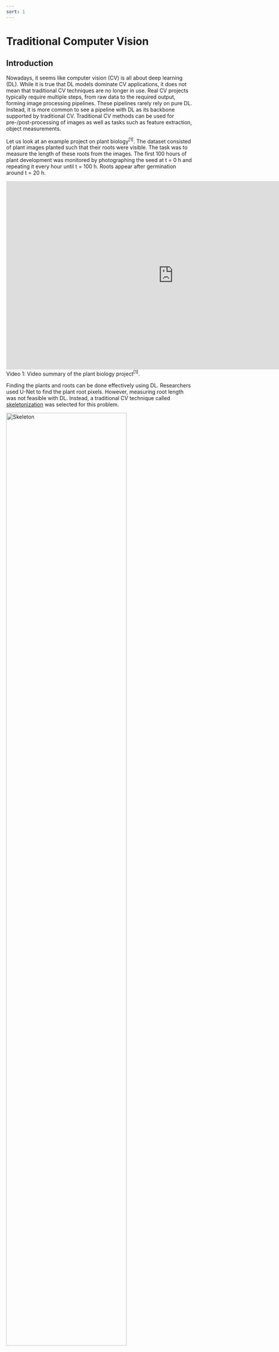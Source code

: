 ```yaml
---
sort: 1
---
```


# Traditional Computer Vision

## Introduction

Nowadays, it seems like computer vision (CV) is all about deep learning (DL). While it is true that DL models dominate CV applications, it does not mean that traditional CV techniques are no longer in use. Real CV projects typically require multiple steps, from raw data to the required output, forming image processing pipelines. These pipelines rarely rely on pure DL. Instead, it is more common to see a pipeline with DL as its backbone supported by traditional CV. Traditional CV methods can be used for pre-/post-processing of images as well as tasks such as feature extraction, object measurements.

Let us look at an example project on plant biology<sup>[1]</sup>. The dataset consisted of plant images planted such that their roots were visible. The task was to measure the length of these roots from the images. The first 100 hours of plant development was monitored by photographing the seed at t = 0 h and repeating it every hour until t = 100 h. Roots appear after germination around t = 20 h.

<iframe width="896" height="504" src="https://www.youtube-nocookie.com/embed/U_BoKRrSzqA" title="YouTube video player" frameborder="0" allow="accelerometer; autoplay; clipboard-write; encrypted-media; gyroscope; picture-in-picture" allowfullscreen></iframe>
Video 1: Video summary of the plant biology project<sup>[1]</sup>.

Finding the plants and roots can be done effectively using DL. Researchers used U-Net to find the plant root pixels. However, measuring root length was not feasible with DL. Instead, a traditional CV technique called [skeletonization](https://scikit-image.org/docs/stable/auto_examples/edges/plot_skeleton.html) was selected for this problem.

<img src="./images/skeleton.png" alt="Skeleton" width="80%"/>\
Figure 1: An example topological skeleton.


## Where to start?

The best way to start learning traditional CV using Python is to learn OpenCV. It is one of the most popular CV libraries out there. It is used for both traditional CV and DL tasks. In the DataLab dedicated to traditional CV, you will write code using OpenCV and Python and detect objects.

Before attempting the DataLab tasks, you will complete the following OpenCV course:

<iframe width="896" height="504" src="https://www.youtube-nocookie.com/embed/oXlwWbU8l2o" title="YouTube video player" frameborder="0" allow="accelerometer; autoplay; clipboard-write; encrypted-media; gyroscope; picture-in-picture" allowfullscreen></iframe>
Video 2: OpenCV Course – Full Tutorial with Python

The course is divided into ~10 minutes long modules. Complete the modules under Section 1 and 2 detailed below. After each module practice what you have learned in your preferred IDE. Instead of working on the images shown in the video, choose an RGB image you like and work on that.

## Course contents

Here is a detailed explanation of each module and how it could be relevant for CV projects.

### Getting started
⌨️ [0:00:00](https://www.youtube.com/watch?v=oXlwWbU8l2o&t=0s) Introduction\
⌨️ [0:01:07](https://www.youtube.com/watch?v=oXlwWbU8l2o&t=67s) Installing OpenCV and Caer
### Section 1 - Basics
⌨️ [0:04:12](https://www.youtube.com/watch?v=oXlwWbU8l2o&t=252s) Reading Images & Video\
To process images, you need to learn how to read them. This module teaches you how to use cv2.imread(). It also shows how to show images using OpenCV, but you can use matplotlib for that as well.\
\
⌨️ [0:12:57](https://www.youtube.com/watch?v=oXlwWbU8l2o&t=777s) Resizing and Rescaling Frames \
Regardless of working on DL or traditional CV, it would be best if you were comfortable with resizing and rescaling images. For example, neural networks accept square images but real image datasets commonly consist of rectangular images. Therefore training neural networks might require resizing/rescaling operations.
\
⌨️ [0:20:21](https://www.youtube.com/watch?v=oXlwWbU8l2o&t=1221s) Drawing Shapes & Putting Text\
If you would like to draw bounding boxes on images, you need to learn annotating images with OpenCV. This is possible with matplotlib as well.\
\
⌨️ [0:31:55](https://www.youtube.com/watch?v=oXlwWbU8l2o&t=1915s) 5 Essential Functions in OpenCV \
OpenCV is a vast library where you can find almost any CV operation. But some are more common than others. In this module, you will learn about turning an image to grayscale, blurring it, detecting its edges, and dilation/erosion.\
\
⌨️ [0:44:13](https://www.youtube.com/watch?v=oXlwWbU8l2o&t=2653s) Image Transformations\
Image transformations such as rotation are commonly used to increase training dataset size without collecting new images. This concept is called image augmentation. DL libraries already have image augmentation capabilities. Therefore you will not be using OpenCV for that. Nevertheless, image transformation methods can be helpful if you would like to create custom image augmentation.\
\
⌨️ [0:57:06](https://www.youtube.com/watch?v=oXlwWbU8l2o&t=3426s) Contour Detection\
Object boundaries can be represented as contours, and contours are a combination of edges. It is possible to detect objects without DL for simple images and shapes. Knowing contour detection will help you do that.

### Section 2 – Advanced
⌨️ [1:12:53](https://www.youtube.com/watch?v=oXlwWbU8l2o&t=4373s) Color Spaces \
⌨️ [1:23:10](https://www.youtube.com/watch?v=oXlwWbU8l2o&t=4990s) Color Channels \
Color is a fundamental property of images. You should be proficient with RGB and HSV representation of images. This is useful for DL as well as traditional CV.\
\
⌨️ [1:31:03](https://www.youtube.com/watch?v=oXlwWbU8l2o&t=5463s) Blurring \
Real images can be contaminated by [salt-and-pepper noise](https://en.wikipedia.org/wiki/Salt-and-pepper_noise). These pixels could mess up training and testing of DL models. Using blurring, you can reduce this type of noise.\
\
⌨️ [1:44:27](https://www.youtube.com/watch?v=oXlwWbU8l2o&t=6267s) BITWISE operations\
In the plant biology project mentioned previously<sup>[1]</sup>, root labels were provided according to their type (primary, lateral etc.). However the model was developed to detect root pixels, regardless of its type. This required root labels to be combined with the AND operator to obtain a single label for all root pixels.\
\
⌨️ [1:53:06](https://www.youtube.com/watch?v=oXlwWbU8l2o&t=6786s) Masking\
In another example project combining photonics and machine learning<sup>[2]</sup>, masking was used to extract light intensity values from images. The project required calculating the light intensities inside the filter holes depicted in Figure 2. The dataset contained hundreds of such images. The filter position was fixed with respect to the camera. Therefore filter holes were detected once using circle detection and intensity values inside the circles were calculated. Then, these circles were used as a mask for all of the remaining images to calculate the light intensities.

<img src="./images/masking.png" alt="Mask" width="80%"/>\
Figure 2: Masking example from an real machine learning project<sup>[2]</sup>.

⌨️ [2:01:43](https://www.youtube.com/watch?v=oXlwWbU8l2o&t=7303s) Histogram Computation \
⌨️ [2:15:22](https://www.youtube.com/watch?v=oXlwWbU8l2o&t=8122s) Thresholding/Binarizing Images \
Semantic segmentation labels need to be binary for training networks (e.g. root or not). But in the plant biology project<sup>[1]</sup>, roots were labeled such that the labels were not binary. Root pixels had values between 150-180 and the background was 255. Using histograms, thresholding and inversion labels were transformed into the suitable format.\
\
⌨️ [2:26:27](https://www.youtube.com/watch?v=oXlwWbU8l2o&t=8787s) Edge Detection\
Similar to contour detection, edge detection forms the basis of object detection using traditional CV.

## References

[1] Lube, V., Noyan, M.A., Przybysz, A. et al. [MultipleXLab: A high-throughput portable live-imaging root phenotyping platform using deep learning and computer vision.](https://doi.org/10.1186/s13007-022-00864-4) Plant Methods 18, 38 (2022).

[2] Hussain, R., Noyan, M.A., Woyessa, G. et al. [An ultra-compact particle size analyser using a CMOS image sensor and machine learning.]( https://doi.org/10.1038/s41377-020-0255-6) Light Sci Appl 9, 21 (2020).
